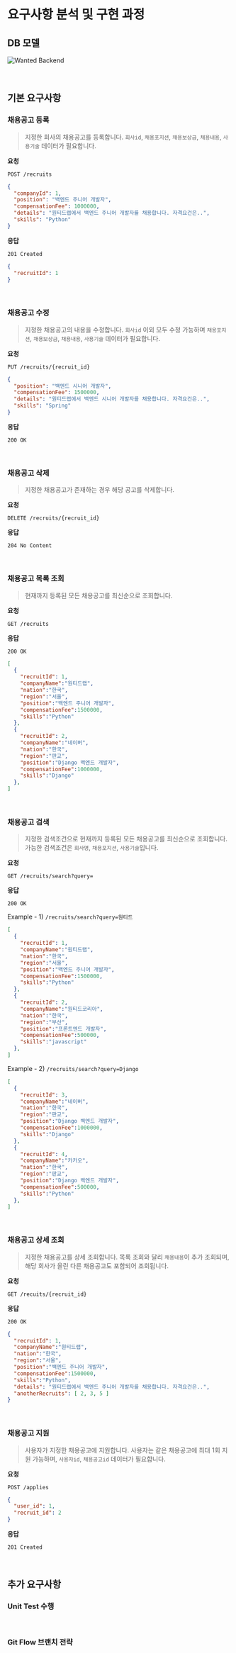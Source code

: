 # 요구사항 분석 및 구현 과정

## DB 모델
![Wanted Backend](https://github.com/jkde7721/wanted-pre-onboarding-backend/assets/65665065/d628ea5c-b769-4ce2-a3c1-7dcf3cc4b44a)

<br/>

## 기본 요구사항

### 채용공고 등록
> 지정한 회사의 채용공고를 등록합니다. `회사id`, `채용포지션`, `채용보상금`, `채용내용`, `사용기술` 데이터가 필요합니다.

**요청** 

`POST /recruits`
```JSON
{
  "companyId": 1,
  "position": "백엔드 주니어 개발자",
  "compensationFee": 1000000,
  "details": "원티드랩에서 백엔드 주니어 개발자를 채용합니다. 자격요건은..",
  "skills": "Python"
}
```

**응답** 

`201 Created`
```JSON
{
  "recruitId": 1
}
```

<br/>

### 채용공고 수정 
> 지정한 채용공고의 내용을 수정합니다. `회사id` 이외 모두 수정 가능하며 `채용포지션`, `채용보상금`, `채용내용`, `사용기술` 데이터가 필요합니다.

**요청**

`PUT /recruits/{recruit_id}`
```JSON
{
  "position": "백엔드 시니어 개발자",
  "compensationFee": 1500000,
  "details": "원티드랩에서 백엔드 시니어 개발자를 채용합니다. 자격요건은..",
  "skills": "Spring"
}
```

**응답**

`200 OK`

<br/>

### 채용공고 삭제 
> 지정한 채용공고가 존재하는 경우 해당 공고를 삭제합니다.

**요청**

`DELETE /recruits/{recruit_id}`

**응답**

`204 No Content`

<br/>

### 채용공고 목록 조회 
> 현재까지 등록된 모든 채용공고를 최신순으로 조회합니다.

**요청**

`GET /recruits`

**응답**

`200 OK`
```JSON
[
  {
    "recruitId": 1,
    "companyName":"원티드랩",
    "nation":"한국",
    "region":"서울",
    "position":"백엔드 주니어 개발자",
    "compensationFee":1500000,
    "skills":"Python"
  },
  {
    "recruitId": 2,
    "companyName":"네이버",
    "nation":"한국",
    "region":"판교",
    "position":"Django 백엔드 개발자",
    "compensationFee":1000000,
    "skills":"Django"
  },
]
```

<br/>

### 채용공고 검색
> 지정한 검색조건으로 현재까지 등록된 모든 채용공고를 최신순으로 조회합니다. 가능한 검색조건은 `회사명`, `채용포지션`, `사용기술`입니다. 

**요청**

`GET /recruits/search?query=`

**응답**

`200 OK`

Example - 1) `/recruits/search?query=원티드`
```JSON
[
  {
    "recruitId": 1,
    "companyName":"원티드랩",
    "nation":"한국",
    "region":"서울",
    "position":"백엔드 주니어 개발자",
    "compensationFee":1500000,
    "skills":"Python"
  },
  {
    "recruitId": 2,
    "companyName":"원티드코리아",
    "nation":"한국",
    "region":"부산",
    "position":"프론트엔드 개발자",
    "compensationFee":500000,
    "skills":"javascript"
  },
]
```

Example - 2) `/recruits/search?query=Django`
```JSON
[
  {
    "recruitId": 3,
    "companyName":"네이버",
    "nation":"한국",
    "region":"판교",
    "position":"Django 백엔드 개발자",
    "compensationFee":1000000,
    "skills":"Django"
  },
  {
    "recruitId": 4,
    "companyName":"카카오",
    "nation":"한국",
    "region":"판교",
    "position":"Django 백엔드 개발자",
    "compensationFee":500000,
    "skills":"Python"
  },
]
```

<br/>

### 채용공고 상세 조회 
> 지정한 채용공고를 상세 조회합니다. 목록 조회와 달리 `채용내용`이 추가 조회되며, 해당 회사가 올린 다른 채용공고도 포함되어 조회됩니다.

**요청**

`GET /recuits/{recruit_id}`

**응답**

`200 OK`
```JSON
{
  "recruitId": 1,
  "companyName":"원티드랩",
  "nation":"한국",
  "region":"서울",
  "position":"백엔드 주니어 개발자",
  "compensationFee":1500000,
  "skills":"Python",
  "details": "원티드랩에서 백엔드 주니어 개발자를 채용합니다. 자격요건은..",
  "anotherRecruits": [ 2, 3, 5 ]
}
```

<br/>

### 채용공고 지원 
> 사용자가 지정한 채용공고에 지원합니다. 사용자는 같은 채용공고에 최대 1회 지원 가능하며, `사용자id`, `채용공고id` 데이터가 필요합니다.

**요청**

`POST /applies`
```JSON
{
  "user_id": 1,
  "recruit_id": 2
}
```

**응답**

`201 Created`

<br/>

## 추가 요구사항

### Unit Test 수행

<br/>

### Git Flow 브랜치 전략

<br/>
